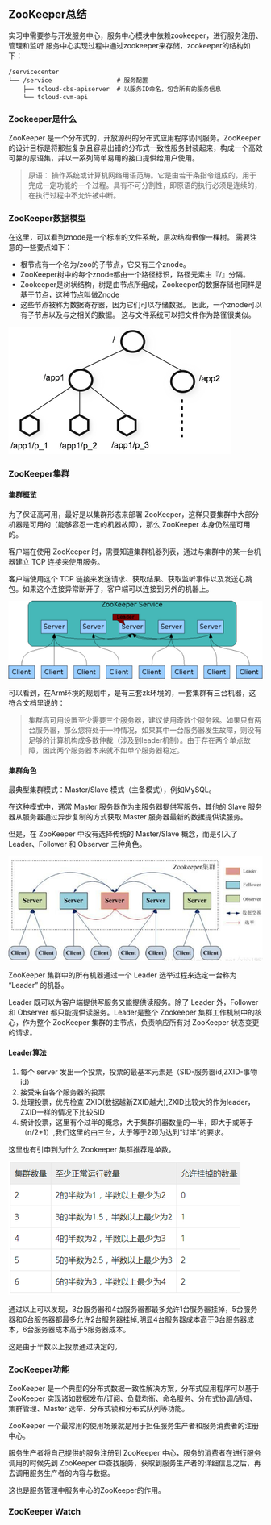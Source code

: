 ## ZooKeeper总结
实习中需要参与开发服务中心，服务中心模块中依赖zookeeper，进行服务注册、管理和监听
服务中心实现过程中通过zookeeper来存储，zookeeper的结构如下：
``` 
/servicecenter
└── /service                  # 服务配置
    ├── tcloud-cbs-apiserver  # 以服务ID命名，包含所有的服务信息
    └── tcloud-cvm-api
```

### Zookeeper是什么
ZooKeeper 是一个分布式的，开放源码的分布式应用程序协同服务。ZooKeeper 的设计目标是将那些复杂且容易出错的分布式一致性服务封装起来，构成一个高效可靠的原语集，并以一系列简单易用的接口提供给用户使用。
> 原语： 操作系统或计算机网络用语范畴。它是由若干条指令组成的，用于完成一定功能的一个过程。具有不可分割性，即原语的执行必须是连续的，在执行过程中不允许被中断。

### ZooKeeper数据模型
在这里，可以看到znode是一个标准的文件系统，层次结构很像一棵树。 需要注意的一些要点如下：
* 根节点有一个名为/zoo的子节点，它又有三个znode。
* ZooKeeper树中的每个znode都由一个路径标识，路径元素由『/』分隔。
* Zookeeper是树状结构，树是由节点所组成，Zookeeper的数据存储也同样是基于节点，这种节点叫做Znode
* 这些节点被称为数据寄存器，因为它们可以存储数据。 因此，一个znode可以有子节点以及与之相关的数据。 这与文件系统可以把文件作为路径很类似。

![avatar](static/../../../../static/images/2021/zknamespace.jpg)

### ZooKeeper集群
#### 集群概览
为了保证高可用，最好是以集群形态来部署 ZooKeeper，这样只要集群中大部分机器是可用的（能够容忍一定的机器故障），那么 ZooKeeper 本身仍然是可用的。

客户端在使用 ZooKeeper 时，需要知道集群机器列表，通过与集群中的某一台机器建立 TCP 连接来使用服务。

客户端使用这个 TCP 链接来发送请求、获取结果、获取监听事件以及发送心跳包。如果这个连接异常断开了，客户端可以连接到另外的机器上。

![avatar](../../../static/images/2021/zkservice.jpg)

可以看到，在Arm环境的规划中，是有三套zk环境的，一套集群有三台机器，这符合文档里说的：
> 集群高可用设置至少需要三个服务器，建议使用奇数个服务器。如果只有两台服务器，那么您将处于一种情况，如果其中一台服务器发生故障，则没有足够的计算机构成多数仲裁（涉及到leader机制）。由于存在两个单点故障，因此两个服务器本来就不如单个服务器稳定。

#### 集群角色
最典型集群模式：Master/Slave 模式（主备模式），例如MySQL。

在这种模式中，通常 Master 服务器作为主服务器提供写服务，其他的 Slave 服务器从服务器通过异步复制的方式获取 Master 服务器最新的数据提供读服务。

但是，在 ZooKeeper 中没有选择传统的 Master/Slave 概念，而是引入了Leader、Follower 和 Observer 三种角色。

![avatar](../../../static/images/2021/zkServer.jpg)

ZooKeeper 集群中的所有机器通过一个 Leader 选举过程来选定一台称为 “Leader” 的机器。

Leader 既可以为客户端提供写服务又能提供读服务。除了 Leader 外，Follower 和 Observer 都只能提供读服务。Leader是整个 Zookeeper 集群工作机制中的核心，作为整个 ZooKeeper 集群的主节点，负责响应所有对 ZooKeeper 状态变更的请求。

#### Leader算法
1. 每个 server 发出一个投票，投票的最基本元素是（SID-服务器id,ZXID-事物id）
2. 接受来自各个服务器的投票
3. 处理投票，优先检查 ZXID(数据越新ZXID越大),ZXID比较大的作为leader，ZXID一样的情况下比较SID
4. 统计投票，这里有个过半的概念，大于集群机器数量的一半，即大于或等于（n/2+1）,我们这里的由三台，大于等于2即为达到“过半”的要求。

这里也有引申到为什么 Zookeeper 集群推荐是单数。

![avatar](../../../static/images/2021/elet.jpg)

通过以上可以发现，3台服务器和4台服务器都最多允许1台服务器挂掉，5台服务器和6台服务器都最多允许2台服务器挂掉,明显4台服务器成本高于3台服务器成本，6台服务器成本高于5服务器成本。

这是由于半数以上投票通过决定的。

### ZooKeeper功能
ZooKeeper 是一个典型的分布式数据一致性解决方案，分布式应用程序可以基于 ZooKeeper 实现诸如数据发布/订阅、负载均衡、命名服务、分布式协调/通知、集群管理、Master 选举、分布式锁和分布式队列等功能。

ZooKeeper 一个最常用的使用场景就是用于担任服务生产者和服务消费者的注册中心。

服务生产者将自己提供的服务注册到 ZooKeeper 中心，服务的消费者在进行服务调用的时候先到 ZooKeeper 中查找服务，获取到服务生产者的详细信息之后，再去调用服务生产者的内容与数据。

这也是服务管理中服务中心的ZooKeeper的作用。

### ZooKeeper Watch